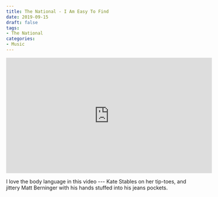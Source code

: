 ```yaml
---
title: The National - I Am Easy To Find
date: 2019-09-15
draft: false
tags:
- The National
categories:
- Music
---
```


<div class="videoWrapper">
<iframe width="560" height="315" src="https://www.youtube.com/embed/5eBNkEyj_YE?start=1046" frameborder="0" allow="accelerometer; autoplay; encrypted-media; gyroscope; picture-in-picture" allowfullscreen></iframe>
</div>

I love the body language in this video --- Kate Stables on her tip-toes, and jittery Matt Berninger with his hands stuffed into his jeans pockets.